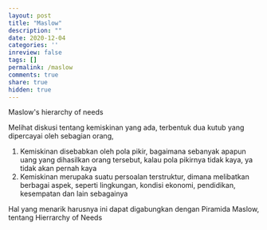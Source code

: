 ```yaml
---
layout: post
title: "Maslow"
description: ""
date: 2020-12-04
categories: ''
inreview: false
tags: []
permalink: /maslow
comments: true
share: true
hidden: true
---
```


Maslow's hierarchy of needs

Melihat diskusi tentang kemiskinan yang ada, terbentuk dua kutub yang dipercayai oleh sebagian orang,

1. Kemiskinan disebabkan oleh pola pikir, bagaimana sebanyak apapun uang yang dihasilkan orang tersebut, kalau pola pikirnya tidak kaya, ya tidak akan pernah kaya
2. Kemiskinan merupaka suatu persoalan terstruktur, dimana melibatkan berbagai aspek, seperti lingkungan, kondisi ekonomi, pendidikan, kesempatan dan lain sebagainya

Hal yang menarik harusnya ini dapat digabungkan dengan Piramida Maslow, tentang Hierrarchy of Needs